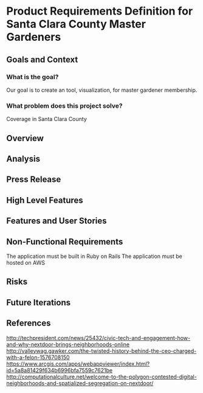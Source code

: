 # Product Requirements Definition for Santa Clara County Master Gardeners

## Goals and Context

### What is the goal?
Our goal is to create an tool, visualization, for master gardener membership.

### What problem does this project solve?
Coverage in Santa Clara County

## Overview

## Analysis

## Press Release

## High Level Features

## Features and User Stories

## Non-Functional Requirements
The application must be built in Ruby on Rails
The application must be hosted on AWS

## Risks
## Future Iterations

## References

http://techpresident.com/news/25432/civic-tech-and-engagement-how-and-why-nextdoor-brings-neighborhoods-online
http://valleywag.gawker.com/the-twisted-history-behind-the-ceo-charged-with-a-felon-1576708150
https://www.arcgis.com/apps/webappviewer/index.html?id=5a8a81429f634b6996bfa7559c7621be
http://computationalculture.net/welcome-to-the-polygon-contested-digital-neighborhoods-and-spatialized-segregation-on-nextdoor/
